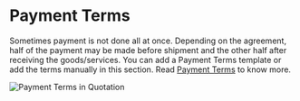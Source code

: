 # Payment Terms

Sometimes payment is not done all at once. Depending on the agreement, half of the payment may be made before shipment and the other half after receiving the goods/services. You can add a Payment Terms template or add the terms manually in this section. Read [Payment Terms](/docs/user/manual/en/accounts/payment-terms) to know more.

<img class="screenshot" alt="Payment Terms in Quotation" src="{{docs_base_url}}/v12/assets/img/selling/quotation-payment-terms.png">

